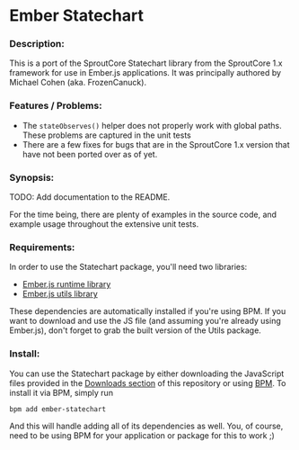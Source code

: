# Ember Statechart

### Description:

This is a port of the SproutCore Statechart library from the SproutCore 1.x
framework for use in Ember.js applications. It was principally authored
by Michael Cohen (aka. FrozenCanuck).

### Features / Problems:

  * The `stateObserves()` helper does not properly work with global paths. These
    problems are captured in the unit tests
  * There are a few fixes for bugs that are in the SproutCore 1.x version that
    have not been ported over as of yet.

### Synopsis:

TODO: Add documentation to the README.

For the time being, there are plenty of examples in the source code, and example
usage throughout the extensive unit tests.

### Requirements:

In order to use the Statechart package, you'll need two libraries:

  * [Ember.js runtime library](https://github.com/emberjs/ember.js)
  * [Ember.js utils library](https://github.com/ud3323/ember-utils)

These dependencies are automatically installed if you're using BPM. If you want to download
and use the JS file (and assuming you're already using Ember.js), don't forget to grab
the built version of the Utils package.

### Install:

You can use the Statechart package by either downloading the JavaScript files
provided in the [Downloads section](https://github.com/ud3323/ember-statechart/archives/master)
of this repository or using [BPM](http://getbpm.org/). To install it via BPM, simply run

    bpm add ember-statechart

And this will handle adding all of its dependencies as well. You, of course, need to
be using BPM for your application or package for this to work ;)
